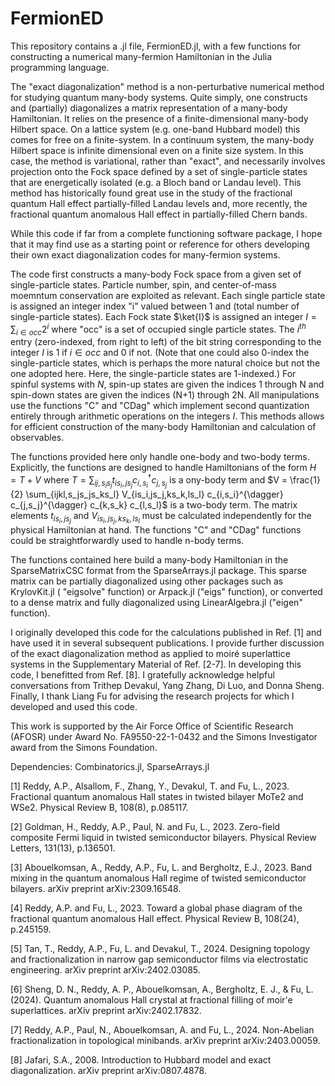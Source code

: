 # FermionED

This repository contains a .jl file, FermionED.jl, with a few functions for constructing a numerical many-fermion Hamiltonian in the Julia programming language.

The "exact diagonalization" method is a non-perturbative numerical method for studying quantum many-body systems. Quite simply, one constructs and (partially) diagonalizes a matrix representation of a many-body Hamiltonian. It relies on the presence of a finite-dimensional many-body Hilbert space. On a lattice system (e.g. one-band Hubbard model) this comes for free on a finite-system. In a continuum system, the many-body Hilbert space is infinite dimensional even on a finite size system. In this case, the method is variational, rather than "exact", and necessarily involves projection onto the Fock space defined by a set of single-particle states that are energetically isolated (e.g. a Bloch band or Landau level). This method has historically found great use in the study of the fractional quantum Hall effect partially-filled Landau levels and, more recently, the fractional quantum anomalous Hall effect in partially-filled Chern bands.

While this code if far from a complete functioning software package, I hope that it may find use as a starting point or reference for others developing their own exact diagonalization codes for many-fermion systems.

The code first constructs a many-body Fock space from a given set of single-particle states. Particle number, spin, and center-of-mass moemntum conservation are exploited as relevant. Each single particle state is assigned an integer index "i" valued between 1 and (total number of single-particle states). Each Fock state $\ket{I}$ is assigned an integer $I = \sum_{i \in occ} 2^i$ where "occ" is a set of occupied single particle states. The $i^{th}$ entry (zero-indexed, from right to left) of the bit string corresponding to the integer $I$ is 1 if $i \in occ$ and 0 if not. (Note that one could also 0-index the single-particle states, which is perhaps the more natural choice but not the one adopted here. Here, the single-particle states are 1-indexed.) For spinful systems with $N$, spin-up states are given the indices 1 through N and spin-down states are given the indices (N+1) through 2N. All manipulations use the functions "C" and "CDag" which implement second quantization entirely through arithmetic operations on the integers $I$. This methods allows for efficient construction of the many-body Hamiltonian and calculation of observables. 

The functions provided here only handle one-body and two-body terms. Explicitly, the functions are designed to handle Hamiltonians of the form
$H = T + V$ where $T = \sum_{ij,s_i s_j} t_{is_i,js_j} c_{i,s_i}^{\dagger} c_{j,s_j}$ is a ony-body term and $V = \frac{1}{2} \sum_{ijkl,s_js_js_ks_l} V_{is_i,js_j,ks_k,ls_l} c_{i,s_i}^{\dagger} c_{j,s_j}^{\dagger} c_{k,s_k} c_{l,s_l}$ is a two-body term. The matrix elements $t_{is_i,js_j}$ and $V_{is_i,js_j,ks_k,ls_l}$ must be calculated independently for the physical Hamiltonian at hand. The functions "C" and "CDag" functions could be straightforwardly used to handle n-body terms.

The functions contained here build a many-body Hamiltonian in the SparseMatrixCSC format from the SparseArrays.jl package. This sparse matrix can be partially diagonalized using other packages such as KrylovKit.jl ( "eigsolve" function) or Arpack.jl ("eigs" function), or converted to a dense matrix and fully diagonalized using LinearAlgebra.jl ("eigen" function).

I originally developed this code for the calculations published in Ref. [1] and have used it in several subsequent publications. I provide further discussion of the exact diagonalization method as applied to moiré superlattice systems in the Supplementary Material of Ref. [2-7]. In developing this code, I benefitted from Ref. [8]. I gratefully acknowledge helpful conversations from Trithep Devakul, Yang Zhang, Di Luo, and Donna Sheng. Finally, I thank Liang Fu for advising the research projects for which I developed and used this code. 

This work is supported by the Air Force Office of Scientific Research (AFOSR) under Award No. FA9550-22-1-0432 and the Simons Investigator award from the Simons Foundation.

Dependencies: Combinatorics.jl, SparseArrays.jl

[1] Reddy, A.P., Alsallom, F., Zhang, Y., Devakul, T. and Fu, L., 2023. Fractional quantum anomalous Hall states in twisted bilayer MoTe2 and WSe2. Physical Review B, 108(8), p.085117.

[2] Goldman, H., Reddy, A.P., Paul, N. and Fu, L., 2023. Zero-field composite Fermi liquid in twisted semiconductor bilayers. Physical Review Letters, 131(13), p.136501.

[3] Abouelkomsan, A., Reddy, A.P., Fu, L. and Bergholtz, E.J., 2023. Band mixing in the quantum anomalous Hall regime of twisted semiconductor bilayers. arXiv preprint arXiv:2309.16548.

[4] Reddy, A.P. and Fu, L., 2023. Toward a global phase diagram of the fractional quantum anomalous Hall effect. Physical Review B, 108(24), p.245159.

[5] Tan, T., Reddy, A.P., Fu, L. and Devakul, T., 2024. Designing topology and fractionalization in narrow gap semiconductor films via electrostatic engineering. arXiv preprint arXiv:2402.03085.

[6] Sheng, D. N., Reddy, A. P., Abouelkomsan, A., Bergholtz, E. J., & Fu, L. (2024). Quantum anomalous Hall crystal at fractional filling of moir\'e superlattices. arXiv preprint arXiv:2402.17832.

[7] Reddy, A.P., Paul, N., Abouelkomsan, A. and Fu, L., 2024. Non-Abelian fractionalization in topological minibands. arXiv preprint arXiv:2403.00059.

[8] Jafari, S.A., 2008. Introduction to Hubbard model and exact diagonalization. arXiv preprint arXiv:0807.4878.

